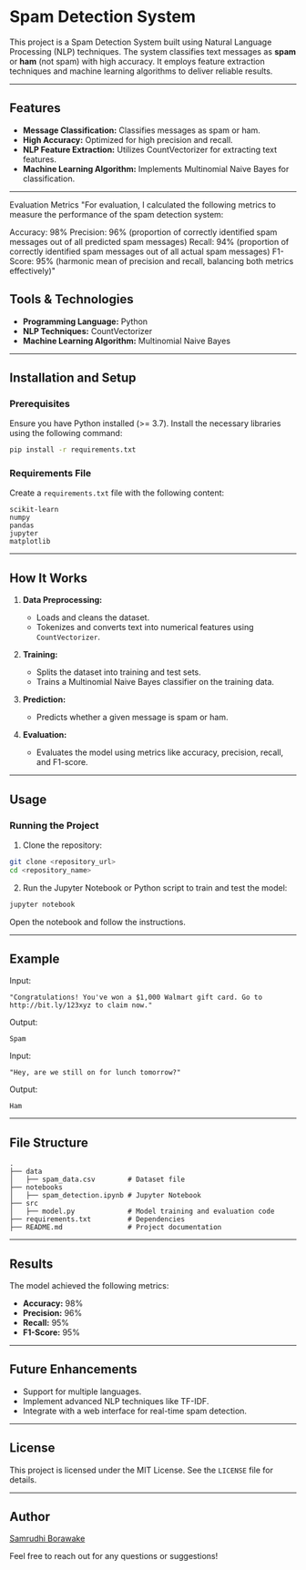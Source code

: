 # Spam Detection System

This project is a Spam Detection System built using Natural Language Processing (NLP) techniques. The system classifies text messages as **spam** or **ham** (not spam) with high accuracy. It employs feature extraction techniques and machine learning algorithms to deliver reliable results.

---

## Features

- **Message Classification:** Classifies messages as spam or ham.
- **High Accuracy:** Optimized for high precision and recall.
- **NLP Feature Extraction:** Utilizes CountVectorizer for extracting text features.
- **Machine Learning Algorithm:** Implements Multinomial Naive Bayes for classification.

---

Evaluation Metrics
"For evaluation, I calculated the following metrics to measure the performance of the spam detection system:

Accuracy: 98%
Precision: 96% (proportion of correctly identified spam messages out of all predicted spam messages)
Recall: 94% (proportion of correctly identified spam messages out of all actual spam messages)
F1-Score: 95% (harmonic mean of precision and recall, balancing both metrics effectively)"


## Tools & Technologies

- **Programming Language:** Python
- **NLP Techniques:** CountVectorizer
- **Machine Learning Algorithm:** Multinomial Naive Bayes

---

## Installation and Setup

### Prerequisites
Ensure you have Python installed (>= 3.7). Install the necessary libraries using the following command:

```bash
pip install -r requirements.txt
```

### Requirements File
Create a `requirements.txt` file with the following content:

```
scikit-learn
numpy
pandas
jupyter
matplotlib
```

---

## How It Works

1. **Data Preprocessing:**
   - Loads and cleans the dataset.
   - Tokenizes and converts text into numerical features using `CountVectorizer`.

2. **Training:**
   - Splits the dataset into training and test sets.
   - Trains a Multinomial Naive Bayes classifier on the training data.

3. **Prediction:**
   - Predicts whether a given message is spam or ham.

4. **Evaluation:**
   - Evaluates the model using metrics like accuracy, precision, recall, and F1-score.

---

## Usage

### Running the Project

1. Clone the repository:

```bash
git clone <repository_url>
cd <repository_name>
```

2. Run the Jupyter Notebook or Python script to train and test the model:

```bash
jupyter notebook
```

Open the notebook and follow the instructions.

---

## Example

Input:

```
"Congratulations! You've won a $1,000 Walmart gift card. Go to http://bit.ly/123xyz to claim now."
```

Output:

```
Spam
```

Input:

```
"Hey, are we still on for lunch tomorrow?"
```

Output:

```
Ham
```

---

## File Structure

```
.
├── data
│   ├── spam_data.csv        # Dataset file
├── notebooks
│   ├── spam_detection.ipynb # Jupyter Notebook
├── src
│   ├── model.py             # Model training and evaluation code
├── requirements.txt         # Dependencies
├── README.md                # Project documentation
```

---

## Results
The model achieved the following metrics:

- **Accuracy:** 98%
- **Precision:** 96%
- **Recall:** 95%
- **F1-Score:** 95%

---

## Future Enhancements

- Support for multiple languages.
- Implement advanced NLP techniques like TF-IDF.
- Integrate with a web interface for real-time spam detection.

---

## License
This project is licensed under the MIT License. See the `LICENSE` file for details.

---

## Author
[Samrudhi Borawake](https://github.com/samrudhiborawake)

Feel free to reach out for any questions or suggestions!
